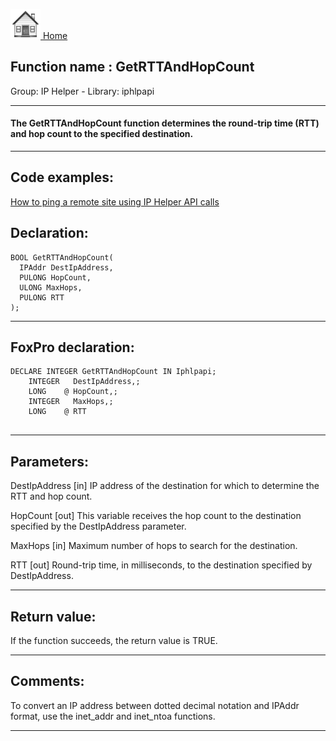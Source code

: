 [<img src="../../images/home.png"> Home ](https://github.com/VFPX/Win32API)  

## Function name : GetRTTAndHopCount
Group: IP Helper - Library: iphlpapi    
***  


#### The GetRTTAndHopCount function determines the round-trip time (RTT) and hop count to the specified destination.
***  


## Code examples:
[How to ping a remote site using IP Helper API calls](../../samples/sample_382.md)  

## Declaration:
```foxpro  
BOOL GetRTTAndHopCount(
  IPAddr DestIpAddress,
  PULONG HopCount,
  ULONG MaxHops,
  PULONG RTT
);  
```  
***  


## FoxPro declaration:
```foxpro  
DECLARE INTEGER GetRTTAndHopCount IN Iphlpapi;
	INTEGER   DestIpAddress,;
	LONG    @ HopCount,;
	INTEGER   MaxHops,;
	LONG    @ RTT
  
```  
***  


## Parameters:
DestIpAddress 
[in] IP address of the destination for which to determine the RTT and hop count. 

HopCount 
[out] This variable receives the hop count to the destination specified by the DestIpAddress parameter. 

MaxHops 
[in] Maximum number of hops to search for the destination. 

RTT 
[out] Round-trip time, in milliseconds, to the destination specified by DestIpAddress.   
***  


## Return value:
If the function succeeds, the return value is TRUE.  
***  


## Comments:
To convert an IP address between dotted decimal notation and IPAddr format, use the inet_addr and inet_ntoa functions.  
  
***  

